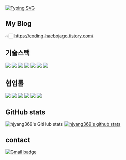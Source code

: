 

<a href="https://www.parkjin.dev/"><img src="https://readme-typing-svg.demolab.com?font=Fira+Code&pause=1000&color=FEAE2E&width=435&lines=Welcome+to+my+page~!" alt="Typing SVG" /></a>

## My Blog 

👉🏻 https://coding-haebojago.tistory.com/


## 기술스택

<div>
  <img src="https://img.shields.io/badge/react-61DAFB?style=flat&logo=react&logoColor=black"> 
  <img src="https://img.shields.io/badge/javascript-F7DF1E?style=flat&logo=javascript&logoColor=black"> 
  <img src="https://img.shields.io/badge/html-E34F26?style=flat&logo=html5&logoColor=white"> 
  <img src="https://img.shields.io/badge/css-1572B6?style=flat&logo=css3&logoColor=white"> 
  <img src="https://img.shields.io/badge/styledcomponents-DB7093?style=flat&logo=styledcomponents&logoColor=white"> 
  <img src="https://img.shields.io/badge/eslint-4B32C3?style=flat&logo=eslint&logoColor=white"> 
  <img src="https://img.shields.io/badge/prettier-F7B93E?style=flat&logo=prettier&logoColor=black">
</div>



## 협업툴

<div>
<img src="https://img.shields.io/badge/Git-F05032?style=flat&logo=Git&logoColor=white"/>
<img src="https://img.shields.io/badge/GitHub-181717?style=flat&logo=GitHub&logoColor=white"/>
<img src="https://img.shields.io/badge/Slack-4A154B?style=flat&logo=Slack&logoColor=white"/>
<img src="https://img.shields.io/badge/Trello-0052CC?style=flat&logo=Trello&logoColor=white"/>
<img src="https://img.shields.io/badge/Notion-000000?style=flat&logo=Notion&logoColor=white"/>
<img src="https://img.shields.io/badge/VSCode-007ACC?style=flat&logo=Visual Studio Code&logoColor=white"/>
</div>



## GitHub stats


![hjyang369's GitHub stats](https://github-readme-stats.vercel.app/api?username=hjyang369&show_icons=true&theme=gruvbox)
[![hjyang369's github stats](https://github-readme-stats.vercel.app/api/top-langs/?username=hjyang369&show_icons=true&&theme=gruvbox&layout=compact&height=70)](https://github.com/hjyang369)




## contact

[![Gmail badge](https://img.shields.io/badge/Gmail-c5221f?style=for-the-badge&logo=gmail&logoColor=white)](mailto:ghlwls6@gmail.com)

<!--
**hjyang369/hjyang369** is a ✨ _special_ ✨ repository because its `README.md` (this file) appears on your GitHub profile.

Here are some ideas to get you started:

- 🔭 I’m currently working on ...
- 🌱 I’m currently learning ...
- 👯 I’m looking to collaborate on ...
- 🤔 I’m looking for help with ...
- 💬 Ask me about ...
- 📫 How to reach me: ...
- 😄 Pronouns: ...
- ⚡ Fun fact: ...
-->
